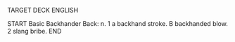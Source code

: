 TARGET DECK
ENGLISH

START
Basic
Backhander
Back: n. 1 a backhand stroke. B backhanded blow. 2 slang bribe.
END
